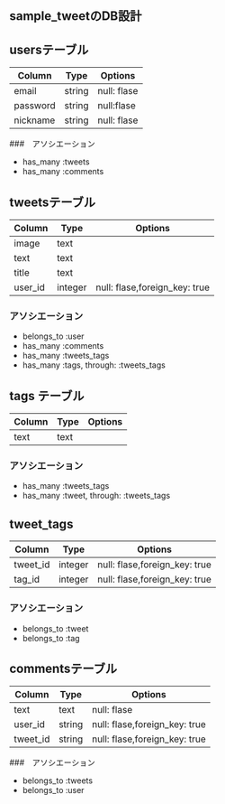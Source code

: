 ## sample_tweetのDB設計

## usersテーブル
|Column|Type|Options|
|------|----|-------|
|email|string|null: flase|
|password|string|null:flase|
|nickname|string|null: flase|

###　アソシエーション
- has_many :tweets
- has_many :comments


## tweetsテーブル
|Column|Type|Options|
|------|----|-------|
|image|text||
|text|text||
|title|text||
|user_id|integer|null: flase,foreign_key: true|

### アソシエーション
- belongs_to :user
- has_many :comments
- has_many :tweets_tags
- has_many :tags, through: :tweets_tags


## tags テーブル
|Column|Type|Options|
|------|----|-------|
|text|text||

### アソシエーション
- has_many :tweets_tags
- has_many :tweet, through: :tweets_tags


## tweet_tags
|Column|Type|Options|
|------|----|-------|
|tweet_id|integer|null: flase,foreign_key: true|
|tag_id|integer|null: flase,foreign_key: true|

### アソシエーション
- belongs_to :tweet
- belongs_to :tag


## commentsテーブル
|Column|Type|Options|
|------|----|-------|
|text|text|null: flase|
|user_id|string|null: flase,foreign_key: true|
|tweet_id|string|null: flase,foreign_key: true|

###　アソシエーション
- belongs_to :tweets
- belongs_to :user










